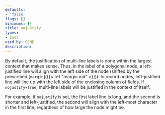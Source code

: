 ```yaml
---
defaults:
- 'false'
flags: []
minimums: []
title: nojustify
types:
- bool
used_by: GCNE
description: 
---
```

By default, the justification of multi-line labels is done within the largest
context that makes sense. Thus, in the label of a polygonal node, a
left-justified line will align with the left side of the node (shifted by the
prescribed [`margin`]({{< ref "margin.md" >}})). In record nodes, left-justified line will
line up with the left side of the enclosing column of fields. If
`nojustify=true`, multi-line labels will be justified in the context
of itself.

For example, if `nojustify` is set, the first label line is long, and the
second is shorter and left-justified, the second will align with the
left-most character in the first line, regardless of how large the node might
be.
